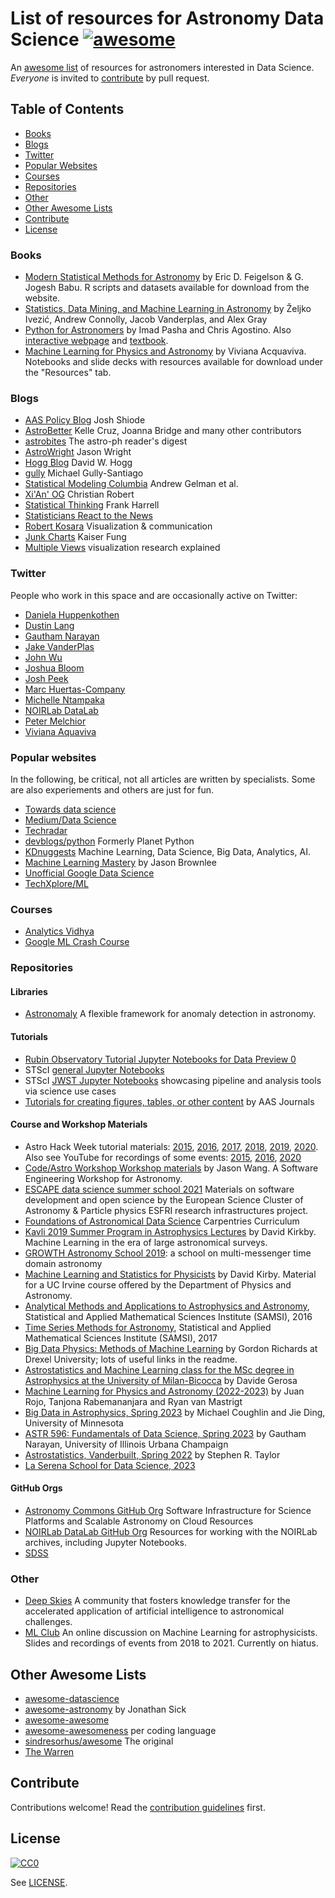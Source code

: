 # List of resources for Astronomy Data Science [![awesome][awesome-badge]][awesome-link]

An [awesome list](https://github.com/sindresorhus/awesome) of resources for astronomers interested in Data Science.  *Everyone* is invited to [contribute](CONTRIBUTING.md) by pull request.

## Table of Contents

- [Books](#Books)
- [Blogs](#Blogs)
- [Twitter](#twitter)
- [Popular Websites](#popular-websites)
- [Courses](#Courses)
- [Repositories](#Repositories)
- [Other](#Other)
- [Other Awesome Lists](#other-awesome-lists)
- [Contribute](#contribute)
- [License](#license)

### Books

- [Modern Statistical Methods for Astronomy](https://astrostatistics.psu.edu/MSMA/) by Eric D. Feigelson & G. Jogesh Babu. R scripts and datasets available for download from the website.
- [Statistics, Data Mining, and Machine Learning in Astronomy](https://github.com/astroML/astroML-notebooks) by Željko Ivezić, Andrew Connolly, Jacob Vanderplas, and Alex Gray
- [Python for Astronomers](https://github.com/prappleizer/prappleizer.github.io) by Imad Pasha and Chris Agostino. Also [interactive webpage](https://prappleizer.github.io/) and [textbook](https://prappleizer.github.io/textbook.pdf).
- [Machine Learning for Physics and Astronomy](https://press.princeton.edu/books/paperback/9780691206417/machine-learning-for-physics-and-astronomy) by Viviana Acquaviva. Notebooks and slide decks with resources available for download under the "Resources" tab. 

### Blogs

- [AAS Policy Blog](http://aas.org/policy/policy-blog) Josh Shiode
- [AstroBetter](http://www.astrobetter.com/) Kelle Cruz, Joanna Bridge and many other contributors
- [astrobites](https://astrobites.org/) The astro-ph reader's digest
- [AstroWright](http://sites.psu.edu/astrowright/) Jason Wright
- [Hogg Blog](http://hoggresearch.blogspot.com/) David W. Hogg
- [gully](http://gully.github.io/blog/) Michael Gully-Santiago
- [Statistical Modeling Columbia](https://statmodeling.stat.columbia.edu/) Andrew Gelman et al.
- [Xi'An' OG](https://xianblog.wordpress.com/) Christian Robert
- [Statistical Thinking](https://www.fharrell.com/#posts) Frank Harrell
- [Statisticians React to the News](https://blog.isi-web.org/react/)
- [Robert Kosara](https://eagereyes.org/) Visualization & communication
- [Junk Charts](https://junkcharts.typepad.com/) Kaiser Fung
- [Multiple Views](https://medium.com/multiple-views-visualization-research-explained) visualization research explained

### Twitter

People who work in this space and are occasionally active on Twitter: 

- [Daniela Huppenkothen](https://twitter.com/Tiana_Athriel)
- [Dustin Lang](https://twitter.com/dstndstn)
- [Gautham Narayan](https://twitter.com/gsnarayan)
- [Jake VanderPlas](https://twitter.com/jakevdp)
- [John Wu](https://twitter.com/jwuphysics)
- [Joshua Bloom](https://twitter.com/profjsb)
- [Josh Peek](https://twitter.com/jegpeek)
- [Marc Huertas-Company](https://twitter.com/MHuertasCompany)
- [Michelle Ntampaka](https://twitter.com/astro_michelle)
- [NOIRLab DataLab](https://twitter.com/DataLabAstro)
- [Peter Melchior](https://twitter.com/peter_melchior)
- [Viviana Aquaviva](https://twitter.com/AstroVivi)

### Popular websites

In the following, be critical, not all articles are written by specialists. Some are also experiements and others are just for fun.

- [Towards data science](https://towardsdatascience.com/)
- [Medium/Data Science](https://medium.com/tag/data-science)
- [Techradar](https://www.techradar.com/pro)
- [devblogs/python](https://devblogs.microsoft.com/python/) Formerly Planet Python
- [KDnuggests](https://www.kdnuggets.com/) Machine Learning, Data Science, Big Data, Analytics, AI.
- [Machine Learning Mastery](https://machinelearningmastery.com/blog/) by Jason Brownlee
- [Unofficial Google Data Science](https://www.unofficialgoogledatascience.com/)
- [TechXplore/ML](https://techxplore.com/machine-learning-ai-news/)

### Courses
- [Analytics Vidhya](https://www.analyticsvidhya.com/)
- [Google ML Crash Course](https://developers.google.com/machine-learning/crash-course)

### Repositories

#### Libraries
- [Astronomaly](https://github.com/MichelleLochner/astronomaly) A flexible framework for anomaly detection in astronomy.

#### Tutorials
- [Rubin Observatory Tutorial Jupyter Notebooks for Data Preview 0](https://github.com/rubin-dp0/tutorial-notebooks)
- STScI [general Jupyter Notebooks](https://github.com/spacetelescope/notebooks) 
- STScI [JWST Jupyter Notebooks](https://github.com/spacetelescope/jdat_notebooks) showcasing pipeline and analysis tools via science use cases
- [Tutorials for creating figures, tables, or other content](https://github.com/AASJournals/Tutorials) by AAS Journals

#### Course and Workshop Materials
- Astro Hack Week tutorial materials: [2015](https://github.com/AstroHackWeek/AstroHackWeek2015), [2016](https://github.com/AstroHackWeek/AstroHackWeek2016), [2017](https://github.com/AstroHackWeek/AstroHackWeek2017), [2018](https://github.com/AstroHackWeek/AstroHackWeek2018), [2019](https://github.com/AstroHackWeek/AstroHackWeek2019), [2020](https://github.com/AstroHackWeek/AstroHackWeek2020). Also see YouTube for recordings of some events: [2015](https://www.youtube.com/watch?v=BBDCCvY9knI&list=PLFyFNCb8irhOjeD9G7e4myw6Ot7DaBk2W), [2016](https://www.youtube.com/watch?v=EjnR_Ehz-9M&list=PLKW2Azk23ZtQSHmwOpObPEr58Pe1rpIdB), [2020](https://www.youtube.com/user/SimonsFoundation/search?query=%22Astro%20Hack%20Week%22)
- [Code/Astro Workshop Workshop materials](https://github.com/semaphoreP/codeastro) by Jason Wang. A Software Engineering Workshop for Astronomy. 
- [ESCAPE data science summer school 2021](https://github.com/escape2020/school2021) Materials on software development and open science by the European Science Cluster of Astronomy & Particle physics ESFRI research infrastructures project.
- [Foundations of Astronomical Data Science](https://datacarpentry.org/astronomy-python/) Carpentries Curriculum
- [Kavli 2019 Summer Program in Astrophysics Lectures](https://github.com/dkirkby/kavli2019) by David Kirkby. Machine Learning in the era of large astronomical surveys.
- [GROWTH Astronomy School 2019](https://www.growth.caltech.edu/growth-astro-school-2019-resources.html): a school on multi-messenger time domain astronomy
- [Machine Learning and Statistics for Physicists](https://github.com/dkirkby/MachineLearningStatistics) by David Kirby. Material for a UC Irvine course offered by the Department of Physics and Astronomy.
- [Analytical Methods and Applications to Astrophysics and Astronomy](https://www.youtube.com/watch?v=SXPdI_P0_cQ&list=PLUG23R), Statistical and Applied Mathematical Sciences Institute (SAMSI), 2016
- [Time Series Methods for Astronomy](https://www.youtube.com/watch?v=chcpop1a-g8&list=PLUG23RFb_6KftdxAP6e0IRbSlnojX5Zq9), Statistical and Applied Mathematical Sciences Institute (SAMSI), 2017
- [Big Data Physics: Methods of Machine Learning](https://github.com/gtrichards/PHYS_440_540) by Gordon Richards at Drexel University; lots of useful links in the readme.
- [Astrostatistics and Machine Learning class for the MSc degree in Astrophysics at the University of Milan-Bicocca](https://github.com/dgerosa/astrostatistics_bicocca_2024) by Davide Gerosa
- [Machine Learning for Physics and Astronomy (2022-2023)](https://github.com/LHCfitNikhef/ML4PA) by Juan Rojo, Tanjona Rabemananjara and Ryan van Mastrigt
- [Big Data in Astrophysics, Spring 2023](https://github.com/mcoughlin/ast8581_2023_Spring) by Michael Coughlin and Jie Ding, University of Minnesota
- [ASTR 596: Fundamentals of Data Science, Spring 2023](https://github.com/gnarayan/ast596_2023_Spring) by Gautham Narayan, University of Illinois Urbana Champaign
- [Astrostatistics, Vanderbuilt, Spring 2022](https://github.com/VanderbiltAstronomy/astr_8070_s22) by Stephen R. Taylor
- [La Serena School for Data Science, 2023](http://lssds.aura-astronomy.org/winter_school/content/2023-final-program)


#### GitHub Orgs
- [Astronomy Commons GitHub Org](https://github.com/astronomy-commons) Software Infrastructure for Science Platforms and Scalable Astronomy on Cloud Resources
- [NOIRLab DataLab GitHub Org](https://github.com/astro-datalab) Resources for working with the NOIRLab archives, including Jupyter Notebooks.
- [SDSS](https://github.com/sdss)


### Other
- [Deep Skies](https://deepskieslab.com/) A community that fosters knowledge transfer for the accelerated application of artificial intelligence to astronomical challenges.
- [ML Club](https://docs.google.com/document/d/1GGtE-YIuAWlmpKSr38_kyiF-Fklszhkh4FkiYWzBAho/pub) An online discussion on Machine Learning
for astrophysicists. Slides and recordings of events from 2018 to 2021. Currently on hiatus.


## Other Awesome Lists

* [awesome-datascience](https://github.com/academic/awesome-datascience)
* [awesome-astronomy](https://github.com/jonathansick/awesome-astronomy) by Jonathan Sick
* [awesome-awesome](https://github.com/emijrp/awesome-awesome)
* [awesome-awesomeness](https://github.com/bayandin/awesome-awesomeness) per coding language
* [sindresorhus/awesome](https://github.com/sindresorhus/awesome) The original
* [The Warren](https://github.com/torchhound/warren)

## Contribute

Contributions welcome! Read the [contribution guidelines](CONTRIBUTING.md) first.

## License

[![CC0][CC0-badge]][CC0-link]


See [LICENSE](LICENSE).

[awesome-badge]: https://cdn.rawgit.com/sindresorhus/awesome/d7305f38d29fed78fa85652e3a63e154dd8e8829/media/badge.svg
[awesome-link]: https://github.com/sindresorhus/awesome
[CC0-badge]: http://mirrors.creativecommons.org/presskit/buttons/88x31/svg/cc-zero.svg
[CC0-link]: https://creativecommons.org/publicdomain/zero/1.0/
